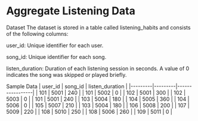 # Aggregate Listening Data

Dataset
The dataset is stored in a table called listening_habits and consists of the following columns:

user_id: Unique identifier for each user.

song_id: Unique identifier for each song.

listen_duration: Duration of each listening session in seconds. A value of 0 indicates the song was skipped or played briefly.

Sample Data
| user_id | song_id | listen_duration |
|---------|---------|-----------------|
| 101     | 5001    | 240             |
| 101     | 5002    | 0               |
| 102     | 5001    | 300             |
| 102     | 5003    | 0               |
| 101     | 5001    | 240             |
| 103     | 5004    | 180             |
| 104     | 5005    | 360             |
| 104     | 5006    | 0               |
| 105     | 5007    | 210             |
| 103     | 5004    | 180             |
| 106     | 5008    | 200             |
| 107     | 5009    | 220             |
| 108     | 5010    | 250             |
| 108     | 5006    | 260             |
| 109     | 5011    | 0               |



